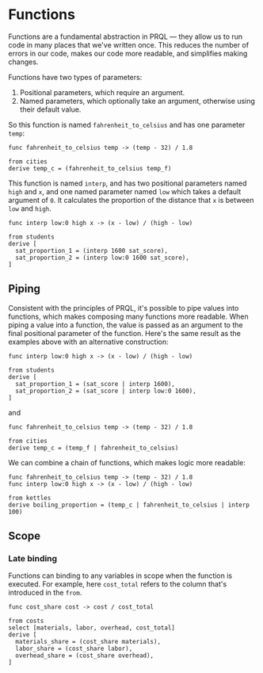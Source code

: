 # Functions

<!--
TODOs:
- Examples are a bit artificial — the interp is just "divide by 100" in one case!  -->

Functions are a fundamental abstraction in PRQL — they allow us to run code in
many places that we've written once. This reduces the number of errors in our
code, makes our code more readable, and simplifies making changes.

Functions have two types of parameters:

1. Positional parameters, which require an argument.
2. Named parameters, which optionally take an argument, otherwise using their
   default value.

So this function is named `fahrenheit_to_celsius` and has one parameter `temp`:

```prql no-fmt
func fahrenheit_to_celsius temp -> (temp - 32) / 1.8

from cities
derive temp_c = (fahrenheit_to_celsius temp_f)
```

This function is named `interp`, and has two positional parameters named `high`
and `x`, and one named parameter named `low` which takes a default argument of
`0`. It calculates the proportion of the distance that `x` is between `low` and
`high`.

```prql
func interp low:0 high x -> (x - low) / (high - low)

from students
derive [
  sat_proportion_1 = (interp 1600 sat_score),
  sat_proportion_2 = (interp low:0 1600 sat_score),
]
```

## Piping

Consistent with the principles of PRQL, it's possible to pipe values into
functions, which makes composing many functions more readable. When piping a
value into a function, the value is passed as an argument to the final
positional parameter of the function. Here's the same result as the examples
above with an alternative construction:

```prql
func interp low:0 high x -> (x - low) / (high - low)

from students
derive [
  sat_proportion_1 = (sat_score | interp 1600),
  sat_proportion_2 = (sat_score | interp low:0 1600),
]
```

and

```prql
func fahrenheit_to_celsius temp -> (temp - 32) / 1.8

from cities
derive temp_c = (temp_f | fahrenheit_to_celsius)
```

We can combine a chain of functions, which makes logic more readable:

```prql
func fahrenheit_to_celsius temp -> (temp - 32) / 1.8
func interp low:0 high x -> (x - low) / (high - low)

from kettles
derive boiling_proportion = (temp_c | fahrenheit_to_celsius | interp 100)
```

## Scope

### Late binding

Functions can binding to any variables in scope when the function is executed.
For example, here `cost_total` refers to the column that's introduced in the
`from`.

```prql
func cost_share cost -> cost / cost_total

from costs
select [materials, labor, overhead, cost_total]
derive [
  materials_share = (cost_share materials),
  labor_share = (cost_share labor),
  overhead_share = (cost_share overhead),
]
```
